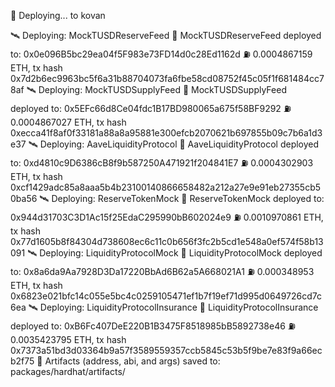  📡 Deploying... to kovan

 🛰  Deploying: MockTUSDReserveFeed
 📄 MockTUSDReserveFeed deployed to: 0x0e096B5bc29ea04f5F983e73FD14d0c28Ed1162d
 ⛽ 0.0004867159 ETH, tx hash 0x7d2b6ec9963bc5f6a31b88704073fa6fbe58cd08752f45c05f1f681484cc78af
 🛰  Deploying: MockTUSDSupplyFeed
 📄 MockTUSDSupplyFeed deployed to: 0x5EFc66d8Ce04fdc1B17BD980065a675f58BF9292
 ⛽ 0.0004867027 ETH, tx hash 0xecca41f8af0f33181a88a8a95881e300efcb2070621b697855b09c7b6a1d3e37
 🛰  Deploying: AaveLiquidityProtocol
 📄 AaveLiquidityProtocol deployed to: 0xd4810c9D6386cB8f9b587250A471921f204841E7
 ⛽ 0.0004302903 ETH, tx hash 0xcf1429adc85a8aaa5b4b23100140866658482a212a27e9e91eb27355cb50ba56
 🛰  Deploying: ReserveTokenMock
 📄 ReserveTokenMock deployed to: 0x944d31703C3D1Ac15f25EdaC295990bB602024e9
 ⛽ 0.0010970861 ETH, tx hash 0x77d1605b8f84304d738608ec6c11c0b656f3fc2b5cd1e548a0ef574f58b13091
 🛰  Deploying: LiquidityProtocolMock
 📄 LiquidityProtocolMock deployed to: 0x8a6da9Aa7928D3Da17220BbAd6B62a5A668021A1
 ⛽ 0.000348953 ETH, tx hash 0x6823e021bfc14c055e5bc4c0259105471ef1b7f19ef71d995d0649726cd7c6ea
 🛰  Deploying: LiquidityProtocolInsurance
 📄 LiquidityProtocolInsurance deployed to: 0xB6Fc407DeE220B1B3475F8518985bB5892738e46
 ⛽ 0.0035423795 ETH, tx hash 0x7373a51bd3d03364b9a57f3589559357ccb5845c53b5f9be7e83f9a66ecb2f75
 💾  Artifacts (address, abi, and args) saved to:  packages/hardhat/artifacts/ 
